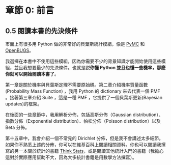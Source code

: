 # 章節 0: 前言

## 0.5 閱讀本書的先決條件

市面上有很多用 Python 做的非常好的貝葉斯統計模組，像是 [PyMC](https://github.com/pymc-devs/pymc3) 和 [OpenBUGS](http://www.openbugs.net/w/FrontPage)。

我選擇在本書中不使用這些模組，因為你需要不少的背景知識才能開始使用這些模組，並且我想要最少的先決條件。也就是説**你懂 Python 並且也懂一些機率，那麼你就可以開始閱讀本書了**。

第一章是關於機率與貝葉斯定理不需要原始碼。第二章介紹機率質量函數 (Probability Mass Function) ，我用 Python 的 dictionary 來去代表一個 PMF 。接著第三章介紹 Suite ，這是一種 PMF ，它提供了一個貝葉斯更新(Bayesian updates)的框架。

在後面的一些章節中，我用解析分佈，包括高斯分佈（Gaussian distribution）、指數分佈（Exponential distribution）、帕松分佈（Poisson distribution）以及 Beta 分佈。

第十五章中，我會介紹一個不常見的 Dirichlet 分佈，但是我不會講述太多細節。如果你不熟悉上述的分佈，你可以在維基百科上閱讀相關資料。你也可以閱讀我撰寫的另一本關於統計的書籍 [Think Stats](https://greenteapress.com/wp/think-stats-2e/)，或是閱讀其他統計入門的書籍（我擔心這對於實際應用幫助不大，因為大多統計書籍是用數學方法撰寫）。